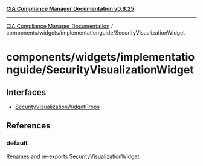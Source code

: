 [**CIA Compliance Manager Documentation v0.8.25**](../../../../README.md)

***

[CIA Compliance Manager Documentation](../../../../modules.md) / components/widgets/implementationguide/SecurityVisualizationWidget

# components/widgets/implementationguide/SecurityVisualizationWidget

## Interfaces

- [SecurityVisualizationWidgetProps](interfaces/SecurityVisualizationWidgetProps.md)

## References

### default

Renames and re-exports [SecurityVisualizationWidget](../../../variables/SecurityVisualizationWidget.md)
